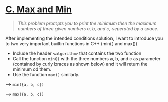 # [C. Max and Min](https://codeforces.com/group/6uhngucRCe/contest/429334/problem/C)
> *This problem prompts you to print the minimum then the maximum numbers of three given numbers a, b, and c, seperated by a space.*

After implementing the intended conditions solution, I want to introduce you to two very important builtin functions in C++ (min() and max())
+ Include the header ```<algorithm>``` that contains the two function
+ Call the function ```min()``` with the three numbers a, b, and c as parameter (contained by curly braces as shown below) and it will return the minimum od them.
+ Use the function ```max()``` similarly.

--> ```min({a, b, c})```

--> ```max({a, b, c})```
